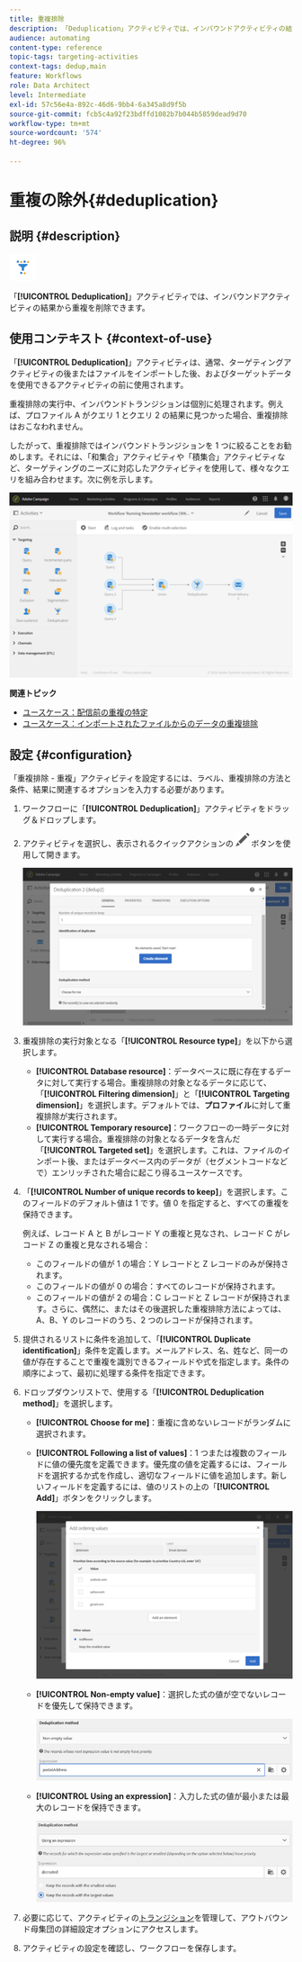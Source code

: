 ```yaml
---
title: 重複排除
description: 「Deduplication」アクティビティでは、インバウンドアクティビティの結果から重複を削除できます。
audience: automating
content-type: reference
topic-tags: targeting-activities
context-tags: dedup,main
feature: Workflows
role: Data Architect
level: Intermediate
exl-id: 57c56e4a-892c-46d6-9bb4-6a345a8d9f5b
source-git-commit: fcb5c4a92f23bdffd1082b7b044b5859dead9d70
workflow-type: tm+mt
source-wordcount: '574'
ht-degree: 96%

---
```


# 重複の除外{#deduplication}

## 説明 {#description}

![](assets/deduplication.png)

「**[!UICONTROL Deduplication]**」アクティビティでは、インバウンドアクティビティの結果から重複を削除できます。

## 使用コンテキスト {#context-of-use}

「**[!UICONTROL Deduplication]**」アクティビティは、通常、ターゲティングアクティビティの後またはファイルをインポートした後、およびターゲットデータを使用できるアクティビティの前に使用されます。

重複排除の実行中、インバウンドトランジションは個別に処理されます。例えば、プロファイル A がクエリ 1 とクエリ 2 の結果に見つかった場合、重複排除はおこなわれません。

したがって、重複排除ではインバウンドトランジションを 1 つに絞ることをお勧めします。それには、「和集合」アクティビティや「積集合」アクティビティなど、ターゲティングのニーズに対応したアクティビティを使用して、様々なクエリを組み合わせます。次に例を示します。

![](assets/dedup_bonnepratique.png)

**関連トピック**

* [ユースケース：配信前の重複の特定](../../automating/using/identifying-duplicated-before-delivery.md)
* [ユースケース：インポートされたファイルからのデータの重複排除](../../automating/using/deduplicating-data-imported-file.md)

## 設定 {#configuration}

「重複排除 - 重複」アクティビティを設定するには、ラベル、重複排除の方法と条件、結果に関連するオプションを入力する必要があります。

1. ワークフローに「**[!UICONTROL Deduplication]**」アクティビティをドラッグ＆ドロップします。
1. アクティビティを選択し、表示されるクイックアクションの ![](assets/edit_darkgrey-24px.png) ボタンを使用して開きます。

   ![](assets/deduplication_1.png)

1. 重複排除の実行対象となる「**[!UICONTROL Resource type]**」を以下から選択します。

   * **[!UICONTROL Database resource]**：データベースに既に存在するデータに対して実行する場合。重複排除の対象となるデータに応じて、「**[!UICONTROL Filtering dimension]**」と「**[!UICONTROL Targeting dimension]**」を選択します。デフォルトでは、**プロファイル**&#x200B;に対して重複排除が実行されます。
   * **[!UICONTROL Temporary resource]**：ワークフローの一時データに対して実行する場合。重複排除の対象となるデータを含んだ「**[!UICONTROL Targeted set]**」を選択します。これは、ファイルのインポート後、またはデータベース内のデータが（セグメントコードなどで）エンリッチされた場合に起こり得るユースケースです。

1. 「**[!UICONTROL Number of unique records to keep]**」を選択します。このフィールドのデフォルト値は 1 です。値 0 を指定すると、すべての重複を保持できます。

   例えば、レコード A と B がレコード Y の重複と見なされ、レコード C がレコード Z の重複と見なされる場合：

   * このフィールドの値が 1 の場合：Y レコードと Z レコードのみが保持されます。
   * このフィールドの値が 0 の場合：すべてのレコードが保持されます。
   * このフィールドの値が 2 の場合：C レコードと Z レコードが保持されます。さらに、偶然に、またはその後選択した重複排除方法によっては、A、B、Y のレコードのうち、2 つのレコードが保持されます。

1. 提供されるリストに条件を追加して、「**[!UICONTROL Duplicate identification]**」条件を定義します。メールアドレス、名、姓など、同一の値が存在することで重複を識別できるフィールドや式を指定します。条件の順序によって、最初に処理する条件を指定できます。
1. ドロップダウンリストで、使用する「**[!UICONTROL Deduplication method]**」を選択します。

   * **[!UICONTROL Choose for me]**：重複に含めないレコードがランダムに選択されます。
   * **[!UICONTROL Following a list of values]**：1 つまたは複数のフィールドに値の優先度を定義できます。優先度の値を定義するには、フィールドを選択するか式を作成し、適切なフィールドに値を追加します。新しいフィールドを定義するには、値のリストの上の「**[!UICONTROL Add]**」ボタンをクリックします。

     ![](assets/deduplication_2.png)

   * **[!UICONTROL Non-empty value]**：選択した式の値が空でないレコードを優先して保持できます。

     ![](assets/deduplication_3.png)

   * **[!UICONTROL Using an expression]**：入力した式の値が最小または最大のレコードを保持できます。

     ![](assets/deduplication_4.png)

1. 必要に応じて、アクティビティの[トランジション](../../automating/using/activity-properties.md)を管理して、アウトバウンド母集団の詳細設定オプションにアクセスします。
1. アクティビティの設定を確認し、ワークフローを保存します。
